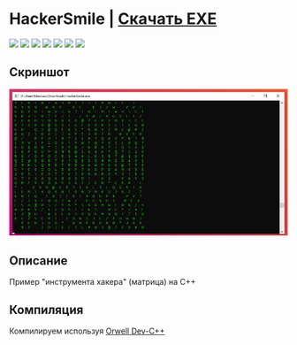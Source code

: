 # HackerSmile | [Скачать EXE](https://github.com/Zalexanninev15/HackerSmile/releases/latest)

[![](https://img.shields.io/badge/OS-Windows-informational?logo=windows)](https://github.com/Zalexanninev15/HackerSmile)
[![](https://img.shields.io/badge/written_on-C++-00599C.svg?logo=cplusplus)](https://github.com/Zalexanninev15/HackerSmile)
[![](https://img.shields.io/github/v/release/Zalexanninev15/HackerSmile)](https://github.com/Zalexanninev15/HackerSmile/releases/latest)
[![](https://img.shields.io/github/downloads/Zalexanninev15/HackerSmile/total.svg)](https://github.com/Zalexanninev15/HackerSmile/releases)
[![](https://img.shields.io/github/last-commit/Zalexanninev15/HackerSmile)](https://github.com/Zalexanninev15/HackerSmile/commits/master)
[![](https://img.shields.io/badge/license-GPLv3-ligthgreen.svg)](LICENSE)
[![](https://img.shields.io/badge/donate-Buy_Me_a_Coffee-F94400.svg)](https://zalexanninev15.jimdofree.com/buy-me-a-coffee)

## Скриншот

![](https://github.com/Zalexanninev15/HackerSmile/blob/master/screenshot.png?raw=true)

## Описание

Пример "инструмента хакера" (матрица) на C++ 

## Компиляция
Компилируем используя [Orwell Dev-C++](https://sourceforge.net/projects/orwelldevcpp/)
